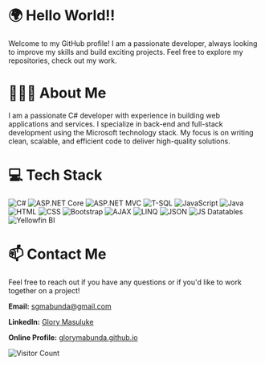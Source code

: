 # 🌍 Hello World!!

Welcome to my GitHub profile! I am a passionate developer, always looking to improve my skills and build exciting projects. Feel free to explore my repositories, check out my work.

# 👩🏿‍💻 About Me

I am a passionate C# developer with experience in building web applications and services. I specialize in back-end and full-stack development using the Microsoft technology stack. My focus is on writing clean, scalable, and efficient code to deliver high-quality solutions.

# 💻 Tech Stack

![C#](https://img.shields.io/badge/C%23-239120?style=for-the-badge&logo=c-sharp&logoColor=white)
![ASP.NET Core](https://img.shields.io/badge/ASP.NET%20Core-512BD4?style=for-the-badge&logo=dotnet&logoColor=white)
![ASP.NET MVC](https://img.shields.io/badge/ASP.NET%20MVC-512BD4?style=for-the-badge&logo=dotnet&logoColor=white)
![T-SQL](https://img.shields.io/badge/T--SQL-CC2927?style=for-the-badge&logo=microsoft-sql-server&logoColor=white)
![JavaScript](https://img.shields.io/badge/JavaScript-F7DF1E?style=for-the-badge&logo=javascript&logoColor=black)
![Java](https://img.shields.io/badge/Java-007396?style=for-the-badge&logo=java&logoColor=white)
![HTML](https://img.shields.io/badge/HTML5-E34F26?style=for-the-badge&logo=html5&logoColor=white)
![CSS](https://img.shields.io/badge/CSS3-1572B6?style=for-the-badge&logo=css3&logoColor=white)
![Bootstrap](https://img.shields.io/badge/Bootstrap-563D7C?style=for-the-badge&logo=bootstrap&logoColor=white)
![AJAX](https://img.shields.io/badge/AJAX-5A9FD4?style=for-the-badge&logo=ajax&logoColor=white)
![LINQ](https://img.shields.io/badge/LINQ-512BD4?style=for-the-badge&logo=dotnet&logoColor=white)
![JSON](https://img.shields.io/badge/JSON-000000?style=for-the-badge&logo=json&logoColor=white)
![JS Datatables](https://img.shields.io/badge/JS%20Datatables-336791?style=for-the-badge&logo=datatables&logoColor=white)
![Yellowfin BI](https://img.shields.io/badge/Yellowfin%20BI-FFCC00?style=for-the-badge&logo=yellowfin-bi&logoColor=white)

# 📫 Contact Me

Feel free to reach out if you have any questions or if you'd like to work together on a project!

**Email:** [sgmabunda@gmail.com](mailto:sgmabunda@gmail.com)

**LinkedIn:** [Glory Masuluke](https://www.linkedin.com/in/glory-mabunda)

**Online Profile:** [glorymabunda.github.io](https://glorymabunda.github.io)

![Visitor Count](https://komarev.com/ghpvc/?username=GloryMabunda&color=ff00ff)

